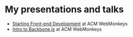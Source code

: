 # My presentations and talks
* [Starting Front-end Development](https://neelabhg.github.io/presentations/webmonkeys/front-end/) at ACM WebMonkeys
* [Intro to Backbone.js](https://neelabhg.github.io/presentations/webmonkeys/backbone/) at ACM WebMonkeys
